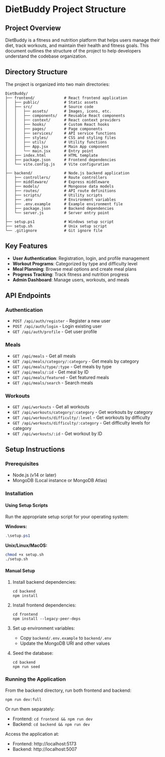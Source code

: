 # DietBuddy Project Structure

## Project Overview

DietBuddy is a fitness and nutrition platform that helps users manage their diet, track workouts, and maintain their health and fitness goals. This document outlines the structure of the project to help developers understand the codebase organization.

## Directory Structure

The project is organized into two main directories:

```
DietBuddy/
├── frontend/             # React frontend application
│   ├── public/           # Static assets
│   ├── src/              # Source code
│   │   ├── assets/       # Images, icons, etc.
│   │   ├── components/   # Reusable React components
│   │   ├── context/      # React context providers
│   │   ├── hooks/        # Custom React hooks
│   │   ├── pages/        # Page components
│   │   ├── services/     # API service functions
│   │   ├── styles/       # CSS and styling files
│   │   ├── utils/        # Utility functions
│   │   ├── App.jsx       # Main App component
│   │   └── main.jsx      # Entry point
│   ├── index.html        # HTML template
│   ├── package.json      # Frontend dependencies
│   └── vite.config.js    # Vite configuration
│
├── backend/              # Node.js backend application
│   ├── controllers/      # Route controllers
│   ├── middleware/       # Express middleware
│   ├── models/           # Mongoose data models
│   ├── routes/           # API route definitions
│   ├── scripts/          # Utility scripts
│   ├── .env              # Environment variables
│   ├── .env.example      # Example environment file
│   ├── package.json      # Backend dependencies
│   └── server.js         # Server entry point
│
├── setup.ps1             # Windows setup script
├── setup.sh              # Unix setup script
└── .gitignore            # Git ignore file
```

## Key Features

- **User Authentication**: Registration, login, and profile management
- **Workout Programs**: Categorized by type and difficulty level
- **Meal Planning**: Browse meal options and create meal plans
- **Progress Tracking**: Track fitness and nutrition progress
- **Admin Dashboard**: Manage users, workouts, and meals

## API Endpoints

### Authentication
- `POST /api/auth/register` - Register a new user
- `POST /api/auth/login` - Login existing user
- `GET /api/auth/profile` - Get user profile

### Meals
- `GET /api/meals` - Get all meals
- `GET /api/meals/category/:category` - Get meals by category
- `GET /api/meals/type/:type` - Get meals by type
- `GET /api/meals/:id` - Get meal by ID
- `GET /api/meals/featured` - Get featured meals
- `GET /api/meals/search` - Search meals

### Workouts
- `GET /api/workouts` - Get all workouts
- `GET /api/workouts/category/:category` - Get workouts by category
- `GET /api/workouts/difficulty/:level` - Get workouts by difficulty
- `GET /api/workouts/difficulty/:category` - Get difficulty levels for category
- `GET /api/workouts/:id` - Get workout by ID

## Setup Instructions

### Prerequisites
- Node.js (v14 or later)
- MongoDB (Local instance or MongoDB Atlas)

### Installation

#### Using Setup Scripts
Run the appropriate setup script for your operating system:

**Windows:**
```powershell
.\setup.ps1
```

**Unix/Linux/MacOS:**
```bash
chmod +x setup.sh
./setup.sh
```

#### Manual Setup
1. Install backend dependencies:
   ```
   cd backend
   npm install
   ```

2. Install frontend dependencies:
   ```
   cd frontend
   npm install --legacy-peer-deps
   ```

3. Set up environment variables:
   - Copy `backend/.env.example` to `backend/.env`
   - Update the MongoDB URI and other values

4. Seed the database:
   ```
   cd backend
   npm run seed
   ```

### Running the Application

From the backend directory, run both frontend and backend:
```
npm run dev:full
```

Or run them separately:
- Frontend: `cd frontend && npm run dev`
- Backend: `cd backend && npm run dev`

Access the application at:
- Frontend: http://localhost:5173
- Backend: http://localhost:5007 